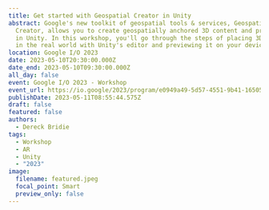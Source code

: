 ```yaml
---
title: Get started with Geospatial Creator in Unity
abstract: Google's new toolkit of geospatial tools & services, Geospatial
  Creator, allows you to create geospatially anchored 3D content and preview it
  in Unity. In this workshop, you'll go through the steps of placing 3D content
  in the real world with Unity's editor and previewing it on your device.
location: Google I/O 2023
date: 2023-05-10T20:30:00.000Z
date_end: 2023-05-10T09:30:00.000Z
all_day: false
event: Google I/O 2023 - Workshop
event_url: https://io.google/2023/program/e0949a49-5d57-4551-9b41-1650536a5800/
publishDate: 2023-05-11T08:55:44.575Z
draft: false
featured: false
authors:
  - Dereck Bridie
tags:
  - Workshop
  - AR
  - Unity
  - "2023"
image:
  filename: featured.jpeg
  focal_point: Smart
  preview_only: false
---
```

